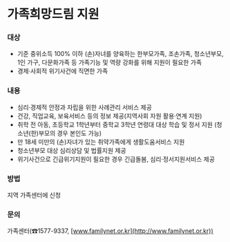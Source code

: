 # 가족희망드림 지원

### 대상  
- 기준 중위소득 100% 이하 (손)자녀를 양육하는 한부모가족, 조손가족, 청소년부모, 1인 가구, 다문화가족 등 가족기능 및 역량 강화를 위해 지원이 필요한 가족
- 경제·사회적 위기사건에 직면한 가족

### 내용  
- 심리·경제적 안정과 자립을 위한 사례관리 서비스 제공
- 건강, 직업교육, 보육서비스 등의 정보 제공(지역사회 자원 활용·연계 지원)
- 취학 전 아동, 초등학교 1학년부터 중학교 3학년 연령대 대상 학습 및 정서 지원 (청소년(한)부모의 경우 본인도 가능)
- 만 18세 미만의 (손)자녀가 있는 취약가족에게 생활도움서비스 지원
- 청소년부모 대상 심리상담 및 법률지원 제공
- 위기사건으로 긴급위기지원이 필요한 경우 긴급돌봄, 심리·정서지원서비스 제공

### 방법
지역 가족센터에 신청

### 문의  
가족센터(☎1577-9337, [www.familynet.or.kr](http://www.familynet.or.kr))
